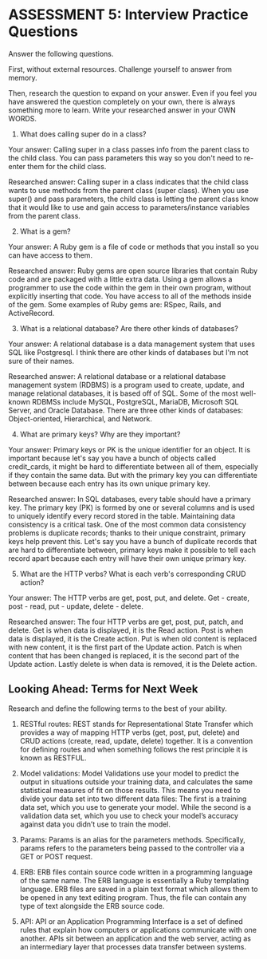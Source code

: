 # ASSESSMENT 5: Interview Practice Questions

Answer the following questions.

First, without external resources. Challenge yourself to answer from memory.

Then, research the question to expand on your answer. Even if you feel you have answered the question completely on your own, there is always something more to learn. Write your researched answer in your OWN WORDS.

1. What does calling super do in a class?

Your answer: Calling super in a class passes info from the parent class to the child class. You can pass parameters this way so you don't need to re-enter them for the child class.

Researched answer: Calling super in a class indicates that the child class wants to use methods from the parent class (super class). When you use super() and pass parameters, the child class is letting the parent class know that it would like to use and gain access to parameters/instance variables from the parent class.

2. What is a gem?

Your answer: A Ruby gem is a file of code or methods that you install so you can have access to them.

Researched answer: Ruby gems are open source libraries that contain Ruby code and are packaged with a little extra data. Using a gem allows a programmer to use the code within the gem in their own program, without explicitly inserting that code. You have access to all of the methods inside of the gem. Some examples of Ruby gems are: RSpec, Rails, and ActiveRecord.

3. What is a relational database? Are there other kinds of databases?

Your answer: A relational database is a data management system that uses SQL like Postgresql. I think there are other kinds of databases but I'm not sure of their names.

Researched answer: A relational database or a relational database management system (RDBMS) is a program used to create, update, and manage relational databases, it is based off of SQL. Some of the most well-known RDBMSs include MySQL, PostgreSQL, MariaDB, Microsoft SQL Server, and Oracle Database. There are three other kinds of databases: Object-oriented, Hierarchical, and Network.

4. What are primary keys? Why are they important?

Your answer: Primary keys or PK is the unique identifier for an object. It is important because let's say you have a bunch of objects called credit_cards, it might be hard to differentiate between all of them, especially if they contain the same data. But with the primary key you can differentiate between because each entry has its own unique primary key.

Researched answer: In SQL databases, every table should have a primary key. The primary key (PK) is formed by one or several columns and is used to uniquely identify every record stored in the table. Maintaining data consistency is a critical task. One of the most common data consistency problems is duplicate records; thanks to their unique constraint, primary keys help prevent this. Let's say you have a bunch of duplicate records that are hard to differentiate between, primary keys make it possible to tell each record apart because each entry will have their own unique primary key.

5. What are the HTTP verbs? What is each verb's corresponding CRUD action?

Your answer: The HTTP verbs are get, post, put, and delete. Get - create, post - read, put - update, delete - delete.

Researched answer: The four HTTP verbs are get, post, put, patch, and delete. Get is when data is displayed, it is the Read action. Post is when data is displayed, it is the Create action. Put is when old content is replaced with new content, it is the first part of the Update action. Patch is when content that has been changed is replaced, it is the second part of the Update action. Lastly delete is when data is removed, it is the Delete action.

## Looking Ahead: Terms for Next Week

Research and define the following terms to the best of your ability.

1. RESTful routes: REST stands for Representational State Transfer which provides a way of mapping HTTP verbs (get, post, put, delete) and CRUD actions (create, read, update, delete) together. It is a convention for defining routes and when something follows the rest principle it is known as RESTFUL.

2. Model validations: Model Validations use your model to predict the output in situations outside your training data, and calculates the same statistical measures of fit on those results. This means you need to divide your data set into two different data files: The first is a training data set, which you use to generate your model. While the second is a validation data set, which you use to check your model’s accuracy against data you didn’t use to train the model.

3. Params: Params is an alias for the parameters methods. Specifically, params refers to the parameters being passed to the controller via a GET or POST request.

4. ERB: ERB files contain source code written in a programming language of the same name. The ERB language is essentially a Ruby templating language. ERB files are saved in a plain text format which allows them to be opened in any text editing program. Thus, the file can contain any type of text alongside the ERB source code.

5. API: API or an Application Programming Interface is a set of defined rules that explain how computers or applications communicate with one another. APIs sit between an application and the web server, acting as an intermediary layer that processes data transfer between systems.
